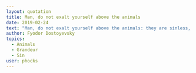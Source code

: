 ```yaml
---
layout: quotation
title: Man, do not exalt yourself above the animals
date: 2019-02-24
text: "Man, do not exalt yourself above the animals: they are sinless, and you, you with your grandeur, fester the earth by your appearance on it, and leave your festering trace behind you — alas, almost every one of us does!"
author: Fyodor Dostoyevsky
topics:
  - Animals
  - Grandeur
  - Sin
user: phocks
---
```

